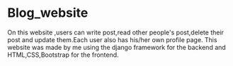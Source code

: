 # Blog_website
On this website ,users can write post,read other people's post,delete their post and update them.Each user also has  his/her own profile page.
This website was made by me using the django framework for the backend and HTML,CSS,Bootstrap for the frontend.
